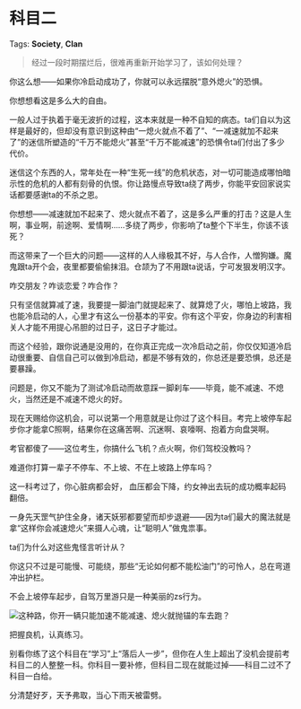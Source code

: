 # 科目二

Tags: **Society**, **Clan**

> 经过一段时期摆烂后，很难再重新开始学习了，该如何处理？



你这么想——如果你冷启动成功了，你就可以永远摆脱“意外熄火”的恐惧。

你想想看这是多么大的自由。

一般人过于执着于毫无波折的过程，这本来就是一种不自知的病态。ta们自以为这样是最好的，但却没有意识到这种由“一熄火就点不着了”、“一减速就加不起来了”的迷信所塑造的“千万不能熄火”甚至“千万不能减速”的恐惧令ta们付出了多少代价。

迷信这个东西的人，常年处在一种“生死一线”的危机状态，对一切可能造成哪怕暗示性的危机的人都有刻骨的仇恨。你让路慢点导致ta绕了两步，你能平安回家说实话都要感谢ta的不杀之恩。

你想想——减速就加不起来了、熄火就点不着了，这是多么严重的打击？这是人生啊，事业啊，前途啊、爱情啊……多绕了两步，你影响了ta整个下半生，你该不该死？

而这带来了一个巨大的问题——这样的人人缘极其不好，与人合作，人憎狗嫌。魔鬼跟ta开个会，夜里都要偷偷抹泪。仓颉为了不用跟ta说话，宁可发狠发明汉字。

咋交朋友？咋谈恋爱？咋合作？

只有坚信就算减了速，我要提一脚油门就提起来了、就算熄了火，哪怕上坡路，我也能冷启动的人，心里才有这么一份基本的平安。你有这个平安，你身边的利害相关人才能不用提心吊胆的过日子，这日子才能过。

而这个经验，跟你说通是没用的，在你真正完成一次冷启动之前，你仅仅知道冷启动很重要、自信自己可以做到冷启动，都是不够有效的，你总还是要恐惧，总还是要暴躁。

问题是，你又不能为了测试冷启动而故意踩一脚刹车——毕竟，能不减速、不熄火，当然还是不减速不熄火的好。

现在天赐给你这机会，可以说第一个用意就是让你过了这个科目。考完上坡停车起步你才能拿C照啊，结果你在这痛苦啊、沉迷啊、哀嚎啊、抱着方向盘哭啊。

考官都傻了——这位考生，你搞什么飞机？点火啊，你们驾校没教吗？

难道你打算一辈子不停车、不上坡、不在上坡路上停车吗？

这一科考过了，你心脏病都会好， 血压都会下降，约女神出去玩的成功概率起码翻倍。

一身先天罡气护住全身，诸天妖邪都要望而却步退避——因为ta们最大的魔法就是拿“这样你会减速熄火”来摄人心魂，让“聪明人”做鬼祟事。

ta们为什么对这些鬼怪言听计从？

你这只不过是可能慢、可能绕，那些“无论如何都不能松油门”的可怜人，总在弯道冲出护栏。

不会上坡停车起步，自驾万里游只是一种美丽的zs行为。

![](https://pic1.zhimg.com/50/v2-30f1c715c5643d993e73b7d23bec4eb2_720w.jpg?source=2c26e567)这种路，你开一辆只能加速不能减速、熄火就抛锚的车去跑？

把握良机，认真练习。

别看你练了这个科目在“学习”上“落后人一步”，但你在人生上超出了没机会提前考科目二的人整整一科。你科目一要补修，但科目二现在就能过掉——科目二过不了科目一白给。

分清楚好歹，天予弗取，当心下雨天被雷劈。



